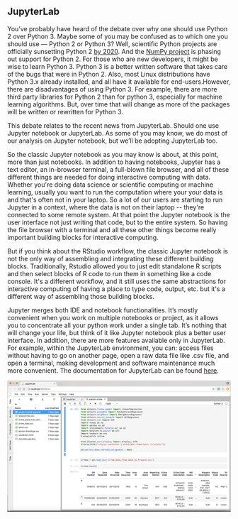 ## JupyterLab

You’ve probably have heard of the debate over why one should use Python 2 over Python 3. Maybe some of you may be confused as to which one you should use — Python 2 or Python 3? Well, scientific Python projects are officially sunsetting Python 2 [by 2020](http://python3statement.org/). And the [NumPy project](https://github.com/numpy/numpy/blob/master/doc/neps/dropping-python2.7-proposal.rst) is phasing out support for Python 2. For those who are new developers, it might be wise to learn Python 3. Python 3 is a better written software that takes care of the bugs that were in Python 2. Also, most Linux distributions have Python 3.x already installed, and all have it available for end-users.However, there are disadvantages of using Python 3. For example, there are more third party libraries for Python 2 than for python 3, especially for machine learning algorithms. But, over time that will change as more of the packages will be written or rewritten for Python 3. 

This debate relates to the recent news from JupyterLab. Should one use Jupyter notebook or JupyterLab. As some of you may know, we do most of our analysis on Jupyter notebook, but we’ll be adopting JupyterLab too. 

So the classic Jupyter notebook as you may know is about, at this point, more than just notebooks. In addition to having notebooks, Jupyter has a text editor, an in-browser terminal, a full-blown file browser, and all of these different things are needed for doing interactive computing with data. Whether you're doing data science or scientific computing or machine learning, usually you want to run the computation where your your data is and that's often not in your laptop. So a lot of our users are starting to run Jupyter in a context, where the data is not on their laptop -- they're connected to some remote system. At that point the Jupyter notebook is the user interface not just writing that code, but to the entire system. So having the file browser with a terminal and all these other things become really important building blocks for interactive computing. 

But if you think about the RStudio workflow, the classic Jupyter notebook is not the only way of assembling and integrating these different building blocks. Traditionally, Rstudio allowed you to just edit standalone R scripts and then select blocks of R code to run them in something like a code console. It's a different workflow, and it still uses the same abstractions for interactive computing of having a place to type code, output, etc. but it's a different way of assembling those building blocks.

Jupyter merges both IDE and notebook functionalities. It’s mostly convenient when you work on multiple notebooks or project, as it allows you to concentrate all your python work under a single tab. It’s nothing that will change your life, but think of it like Jupyter notebook plus a better user interface. In addition, there are more features available only in JupyterLab. For example, within the JupyterLab environment, you can: access files without having to go on another page, open a raw data file like .csv file, and open a terminal, making development and software maintenance much more convenient. The documentation for JupyterLab can be found [here](https://media.readthedocs.org/pdf/jupyterlab/latest/jupyterlab.pdf). 

<p align="center">
  <img src="src-jupyterlab-blog/blog-jupyterlab-1.png" width="1500"/>
</p>




